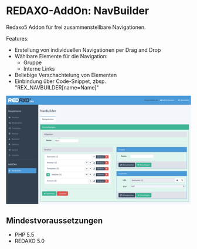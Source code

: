 REDAXO-AddOn: NavBuilder
=======================

Redaxo5 Addon für frei zusammenstellbare Navigationen.

Features:
- Erstellung von individuellen Navigationen per Drag and Drop
- Wählbare Elemente für die Navigation:
  - Gruppe
  - Interne Links
- Beliebige Verschachtelung von Elementen
- Einbindung über Code-Snippet, zbsp. "REX_NAVBUILDER[name=Name]"

![Screenshot](https://raw.githubusercontent.com/FriendsOfREDAXO/navbuilder/assets/navbuilder_01.png)

Mindestvoraussetzungen
----------------------

* PHP 5.5
* REDAXO 5.0
